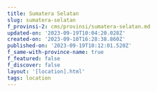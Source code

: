 ```yaml
---
title: Sumatera Selatan
slug: sumatera-selatan
f_provinsi-2: cms/provinsi/sumatera-selatan.md
updated-on: '2023-09-19T10:04:20.028Z'
created-on: '2023-09-10T16:28:38.860Z'
published-on: '2023-09-19T10:12:01.520Z'
f_same-with-province-name: true
f_featured: false
f_discover: false
layout: '[location].html'
tags: location
---
```



